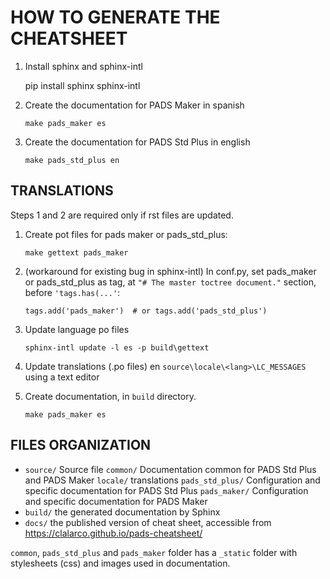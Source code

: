 HOW TO GENERATE THE CHEATSHEET
==============================

1. Install sphinx and sphinx-intl

    pip install sphinx sphinx-intl


2. Create the documentation for PADS Maker in spanish

    ```make pads_maker es```

2. Create the documentation for PADS Std Plus in english

    ```make pads_std_plus en```


TRANSLATIONS
------------

Steps 1 and 2 are required only if rst files are updated.

1. Create pot files for pads maker or pads_std_plus:

   ```make gettext pads_maker```


2. (workaround for existing bug in sphinx-intl)
    In conf.py, set pads_maker or pads_std_plus as tag, at
    ```"# The master toctree document."``` section, before ```'tags.has(...'```:

    ```tags.add('pads_maker')  # or tags.add('pads_std_plus')```

2. Update language po files

    ```sphinx-intl update -l es -p build\gettext```


3. Update translations (.po files) en ```source\locale\<lang>\LC_MESSAGES```
    using a text editor


4. Create documentation, in ```build``` directory.

    ```make pads_maker es```


FILES ORGANIZATION
------------------
- ```source/``` Source file
    ```common/``` Documentation common for PADS Std Plus and PADS Maker
    ```locale/``` translations
    ```pads_std_plus/``` Configuration and specific documentation for PADS Std Plus
    ```pads_maker/``` Configuration and specific documentation for PADS Maker
- ```build/``` the generated documentation by Sphinx
- ```docs/``` the published version of cheat sheet, accessible from https://clalarco.github.io/pads-cheatsheet/

```common```, ```pads_std_plus``` and ```pads_maker``` folder has a ```_static``` folder with
stylesheets (css) and images used in documentation.
